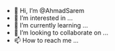 - 👋 Hi, I’m @AhmadSarem
- 👀 I’m interested in ...
- 🌱 I’m currently learning ...
- 💞️ I’m looking to collaborate on ...
- 📫 How to reach me ...

<!---
AhmadSarem/AhmadSarem is a ✨ special ✨ repository because its `README.md` (this file) appears on your GitHub profile.
You can click the Preview link to take a look at your changes.
--->
